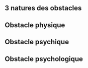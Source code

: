 <!-- Page: Nature des obstacles -->


## 3 natures des obstacles

## Obstacle physique

## Obstacle psychique

## Obstacle psychologique